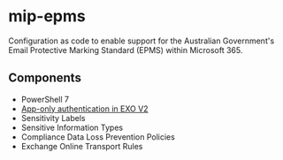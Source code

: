 # mip-epms
Configuration as code to enable support for the Australian Government's Email Protective Marking Standard (EPMS) within Microsoft 365. 

## Components

- PowerShell 7
- [App-only authentication in EXO V2](https://docs.microsoft.com/en-us/powershell/exchange/app-only-auth-powershell-v2?view=exchange-ps)
- Sensitivity Labels
- Sensitive Information Types
- Compliance Data Loss Prevention Policies
- Exchange Online Transport Rules